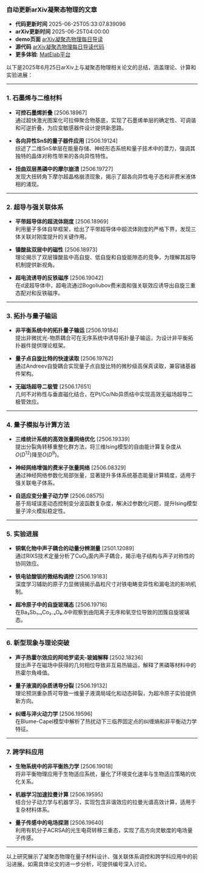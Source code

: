 ### 自动更新arXiv凝聚态物理的文章
  - **代码更新时间** 2025-06-25T05:33:07.839096
  - **arXiv更新时间** 2025-06-25T04:00:00
  - **demo页面** [arXiv凝聚态物理每日导读](https://iopwsy.github.io/arXiv_cond-mat/)
  - **源代码** [arXiv凝聚态物理每日导读代码](https://github.com/iopwsy/arXiv_cond-mat/)
  - **更多体验**: [MatElab平台](https://in.iphy.ac.cn/eln/#/recday)

以下是2025年6月25日arXiv上与凝聚态物理相关论文的总结，涵盖理论、计算和实验进展：

---

### **1. 石墨烯与二维材料**
- **可控石墨烯折叠** [2506.18967]  
  通过超快激光图案化可拉伸聚合物基底，实现了石墨烯单层的确定性、可调谐和可逆折叠，为应变敏感器件设计提供新思路。

- **各向异性SnS的量子器件应用** [2506.19124]  
  综述了二维SnS单层在能量存储、神经形态系统和量子技术中的潜力，强调其独特的晶体对称性带来的各向异性特性。

- **扭曲双层黑磷中的摩尔崩溃** [2506.19727]  
  发现大扭转角下摩尔超晶格崩溃现象，揭示了超各向异性电子态和非费米液体相的涌现。

---

### **2. 超导与强关联体系**
- **平带超导体的超流体刚度** [2506.18969]  
  利用量子多体自举框架，给出了平带超导体中超流体刚度的严格下界，发现三体关联对刚度提升的关键作用。

- **镍酸盐双层中的磁性** [2506.18973]  
  理论揭示了双层镍酸盐中高自旋、低自旋和自旋能隙态的竞争，为理解其超导机制提供新视角。

- **超电流诱导的反铁磁序** [2506.19042]  
  在d波超导体中，超电流通过Bogoliubov费米面和强关联效应诱导出自旋三重态配对和反铁磁序。

---

### **3. 拓扑与量子输运**
- **非平衡系统中的拓扑量子输运** [2506.19184]  
  提出非微扰光-物质耦合可在无序系统中诱导拓扑量子输运，为设计非平衡拓扑器件提供理论框架。

- **量子点自旋比特的快速读取** [2506.19762]  
  通过Andreev自旋耦合实现量子点自旋比特的微秒级高保真读取，兼容锗基器件架构。

- **无磁场超导二极管** [2506.17651]  
  几何不对称性与垂直磁化结合，在Pt/Co/Nb异质结中实现高效无磁场超导二极管效应。

---

### **4. 量子模拟与计算方法**
- **三维统计系统的高效张量网络优化** [2506.19339]  
  提出分裂角转移重整化群方法，将三维Ising模型的自由能计算复杂度从$O(D^{12})$降至$O(D^9)$。

- **神经网络增强的费米子张量网络** [2506.08329]  
  通过神经网络参数化局部张量，显著提升多体系统基态能量计算精度，适用于强关联电子体系。

- **自适应变分量子动力学** [2506.08575]  
  基于局域误差动态控制变分波函数复杂度，解决过参数化问题，提升Ising模型量子淬火模拟稳定性。

---

### **5. 实验进展**
- **铜氧化物中声子耦合的动量分辨测量** [2501.12089]  
  通过RIXS技术定量分析了CuO₂面内声子耦合，揭示电子结构与声子对称性的协同效应。

- **铁电铪酸钡的微结构调控** [2506.19183]  
  深度学习辅助的原子力显微镜揭示晶粒尺寸对铁电畴变异性和漏电流的影响机制。

- **超冷原子中的自旋玻璃态** [2506.19716]  
  在Ba₃Sb₁₊ₓCo₂₋ₓO₉₋δ中观察到由阳离子无序和氧空位导致的团簇自旋玻璃态。

---

### **6. 新型现象与理论突破**
- **声子热霍尔效应的阿哈罗诺夫-玻姆解释** [2502.18236]  
  提出声子在磁场中获得的几何相位导致非互易热输运，解释了黑磷等材料中的热霍尔角峰值。

- **量子液滴的杂质诱导分裂** [2506.19132]  
  理论预测重杂质可导致一维量子液滴局域化和动态碎裂，为超冷原子实验提供新方向。

- **纠缠与淬火动力学** [2506.19596]  
  在Blume-Capel模型中解析了热扰动下三临界固定点的纠缠熵和非平衡动力学特征。

---

### **7. 跨学科应用**
- **生物系统中的非平衡热力学** [2506.19018]  
  将非平衡物理应用于生物适应系统，量化了环境变化速率与生物适应策略的优化关系。

- **机器学习加速拉曼计算** [2506.19595]  
  结合分子动力学与机器学习，实现包含非谐效应的拉曼光谱高效计算，适用于复杂材料体系。

- **量子传感中的电场探测** [2506.19640]  
  利用有机分子ACRSA的光生电荷转移三重态，实现了高方向灵敏度的电场量子传感。

---

以上研究展示了凝聚态物理在量子材料设计、强关联体系调控和跨学科应用中的前沿进展。如需具体论文的进一步分析，可提供编号深入讨论。